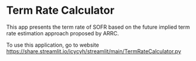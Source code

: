 # Term Rate Calculator

This app presents the term rate of SOFR based on the future implied term rate estimation approach proposed by ARRC.

To use this application, go to website https://share.streamlit.io/icycyh/streamlit/main/TermRateCalculator.py
